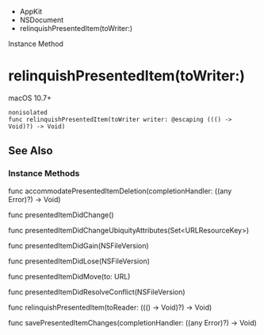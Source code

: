 

- AppKit
- NSDocument
-  relinquishPresentedItem(toWriter:) 

Instance Method

# relinquishPresentedItem(toWriter:)

macOS 10.7+

``` source
nonisolated
func relinquishPresentedItem(toWriter writer: @escaping ((() -> Void)?) -> Void)
```

## See Also

### Instance Methods

func accommodatePresentedItemDeletion(completionHandler: ((any Error)?) -> Void)

func presentedItemDidChange()

func presentedItemDidChangeUbiquityAttributes(Set&lt;URLResourceKey>)

func presentedItemDidGain(NSFileVersion)

func presentedItemDidLose(NSFileVersion)

func presentedItemDidMove(to: URL)

func presentedItemDidResolveConflict(NSFileVersion)

func relinquishPresentedItem(toReader: ((() -> Void)?) -> Void)

func savePresentedItemChanges(completionHandler: ((any Error)?) -> Void)

